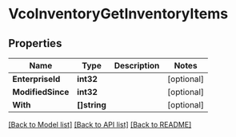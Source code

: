 # VcoInventoryGetInventoryItems

## Properties

Name | Type | Description | Notes
------------ | ------------- | ------------- | -------------
**EnterpriseId** | **int32** |  | [optional] 
**ModifiedSince** | **int32** |  | [optional] 
**With** | **[]string** |  | [optional] 

[[Back to Model list]](../README.md#documentation-for-models) [[Back to API list]](../README.md#documentation-for-api-endpoints) [[Back to README]](../README.md)


